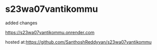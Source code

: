 # s23wa07vantikommu

added changes

https://s23wa07vantikommu.onrender.com

hosted at:https://github.com/SanthoshReddyvan/s23wa07vantikommu